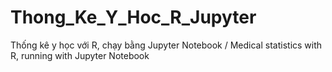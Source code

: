 # Thong_Ke_Y_Hoc_R_Jupyter
Thống kê y học với R, chạy bằng Jupyter Notebook / Medical statistics with R, running with Jupyter Notebook
